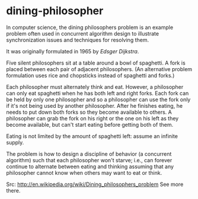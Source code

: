 dining-philosopher
==================

In computer science, the dining philosophers problem is an example problem often used in concurrent algorithm design to illustrate synchronization issues and techniques for resolving them.

It was originally formulated in 1965 by *Edsger Dijkstra*.


Five silent philosophers sit at a table around a bowl of spaghetti. A fork is placed between each pair of adjacent philosophers. (An alternative problem formulation uses rice and chopsticks instead of spaghetti and forks.)

Each philosopher must alternately think and eat. However, a philosopher can only eat spaghetti when he has both left and right forks. Each fork can be held by only one philosopher and so a philosopher can use the fork only if it's not being used by another philosopher. After he finishes eating, he needs to put down both forks so they become available to others. A philosopher can grab the fork on his right or the one on his left as they become available, but can't start eating before getting both of them.

Eating is not limited by the amount of spaghetti left: assume an infinite supply.

The problem is how to design a discipline of behavior (a concurrent algorithm) such that each philosopher won't starve; i.e., can forever continue to alternate between eating and thinking assuming that any philosopher cannot know when others may want to eat or think.

Src: http://en.wikipedia.org/wiki/Dining_philosophers_problem See more there.
